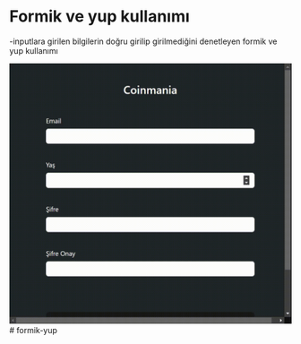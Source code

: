 # Formik ve yup kullanımı

-inputlara girilen bilgilerin doğru girilip girilmediğini denetleyen formik ve yup kullanımı

<img src="screen.gif"/># formik-yup
